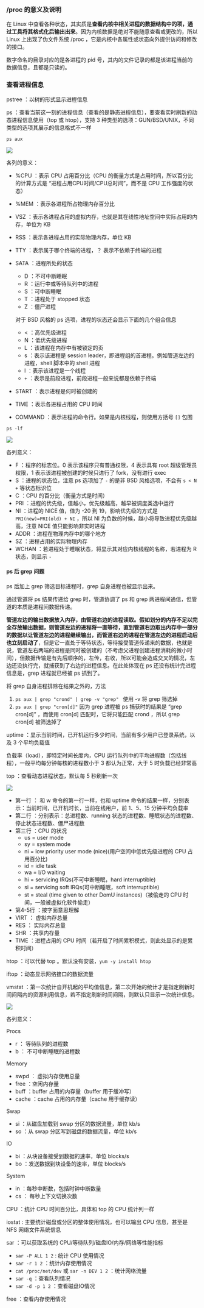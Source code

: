 ### /proc 的意义及说明

在 Linux 中查看各种状态，其实质是**查看内核中相关进程的数据结构中的项，通过工具将其格式化后输出出来**。因为内核数据是绝对不能随意查看或更改的，所以 Linux 上出现了伪文件系统 /proc ，它是内核中各属性或状态向外提供访问和修改的接口。

数字命名的目录对应的是各进程的 pid 号，其内的文件记录的都是该进程当前的数据信息，且都是只读的。

### 查看进程信息

pstree ：以树的形式显示进程信息

ps ：查看当前这一刻的进程信息（查看的是静态进程信息），要查看实时刷新的动态进程信息使用（top 或 htop），支持 3 种类型的选项：GUN/BSD/UNIX，不同类型的选项其展示的信息格式不一样

`ps aux`

![](E:\MD笔记\Linux\Linux复习\Snipaste_2018-07-25_23-42-08.png)

各列的意义：

- %CPU ：表示 CPU 占用百分比（CPU 的衡量方式是占用时间，所以百分比的计算方式是 “进程占用CPU时间/CPU总时间”，而不是 CPU 工作强度的状态）

- %MEM ：表示各进程所占物理内存百分比

- VSZ ：表示各进程占用的虚拟内存，也就是其在线性地址空间中实际占用的内存，单位为 KB

- RSS ：表示各进程占用的实际物理内存，单位 KB

- TTY ：表示属于哪个终端的进程，？ 表示不依赖于终端的进程

- SATA ：进程所处的状态

  - D ：不可中断睡眠
  - R ：运行中或等待队列中的进程
  - S ：可中断睡眠
  - T ：进程处于 stopped 状态
  - Z ：僵尸进程

  对于 BSD 风格的 ps 选项，进程的状态还会显示下面的几个组合信息

  - < ：高优先级进程
  - N ：低优先级进程
  - L ：该进程在内存中有被锁定的页
  - s ：表示该进程是 session leader，即进程组的首进程。例如管道左边的进程，shell 脚本中的 shell 进程
  - l ：表示该进程是一个线程
  - `+` ：表示是前段进程，前段进程一般来说都是依赖于终端

- START ：表示进程是何时被创建的

- TIME ：表示各进程占用的 CPU 时间

- COMMAND ：表示进程的命令行。如果是内核线程，则使用方括号 `[]` 包围

`ps -lf`

![](E:\MD笔记\Linux\Linux复习\Snipaste_2018-07-25_23-55-16.png)

各列意义：

- F ：程序的标志位。0 表示该程序只有普通权限，4 表示具有 root 超级管理员权限，1 表示该进程被创建的时候只进行了 fork，没有进行 exec
- S ：进程的状态位，注意 ps 选项加了 `-` 的是非 BSD 风格选项，不会有 `s < N +` 等状态标识位
- C ：CPU 的百分比（衡量方式是时间）
- PRI ：进程的优先级，值越小，优先级越高，越早被调度类选中运行
- NI ：进程的 NICE 值，值为 -20 到 19，影响优先级的方式是 `PRI(new)=PRI(old) + NI` ，所以 NI 为负数的时候，越小将导致进程优先级越高，注意 NICE 值只能影响非实时进程
- ADDR ：进程在物理内存中的哪个地方
- SZ ：进程占用的实际物理内存
- WCHAN ：若进程处于睡眠状态，将显示其对应内核线程的名称，若进程为 R 状态，则显示 `-`

#### ps 后 grep 问题

ps 后加上 grep 筛选目标进程时，grep 自身进程也被显示出来。

通过管道将 ps 结果传递给 grep 时，管道协调了 ps 和 grep 两进程间通信，但管道的本质是进程间数据传递。

**管道左边的输出数据放入内存，由管道右边的进程读取。假如划分的内存不足以完全存放输出数据，则管道左边的进程将一直等待，直到管道右边取出内存中一部分的数据以让管道左边的进程继续输出，而管道右边的进程在管道左边的进程启动后也立刻启动了**，但是它一直处于等待状态，等待接受管道传递来的数据，也就是说，管道左右两端的进程是同时被创建的（不考虑父进程创建进程消耗的微小时间），但数据传输是有先后顺序的，左传，右收，所以可能会造成交叉的情况，左边还没执行完，就捕获到了右边的进程信息。在此处体现在 ps 还没有统计完进程信息是，grep 进程就已经被 ps 抓到了。

将 grep 自身进程排除在结果之外的，方法

1. `ps aux | grep "crond" | grep -v "grep" ` 使用 -v 将 grep 筛选掉
2. `ps aux | grep "cron[d]"` 因为 grep 进程被 ps 捕获时的结果是 “grep cron[d]” ，而使用 cron[d] 匹配时，它将只能匹配 crond ，所以 grep cron[d] 被筛选掉了

uptime ：显示当前时间，已开机运行多少时间，当前有多少用户已登录系统，以及 3 个平均负载值

负载率（load），即特定时间长度内，CPU 运行队列中的平均进程数（包括线程），一般平均每分钟每核的进程数小于 3 都认为正常，大于 5 时负载已经非常高

top ：查看动态进程状态，默认每 5 秒刷新一次

![](E:\MD笔记\Linux\Linux复习\Snipaste_2018-07-26_01-16-55.png)

- 第一行 ： 和 w 命令的第一行一样，也和 uptime 命令的结果一样，分别表示：当前时间，已开机时长，当前在线用户，前 1、5、15 分钟平均负载率
- 第二行 ：分别表示：总进程数、running 状态的进程数、睡眠状态的进程数、停止状态进程数、僵尸进程数
- 第三行 ：CPU 的状况
  - us = user mode
  - sy = system mode
  - ni = low priority user mode (nice)(用户空间中低优先级进程的 CPU 占用百分比)
  - id = idle task
  - wa = I/O waiting
  - hi = servicing IRQs(不可中断睡眠，hard interruptible)
  - si = servicing soft IRQs(可中断睡眠，soft interruptible)
  - st = steal (time given to other DomU instances)（被偷走的 CPU 时间，一般被虚拟化软件偷走）
- 第4-5行 ：按字面意思理解
- VIRT ： 虚拟内存总量
- RES ： 实际内存总量
- SHR ：共享内存量
- TIME ：进程占用的 CPU 时间（若开启了时间累积模式，则此处显示的是累积时间）

htop ：可以代替 top 。默认没有安装，`yum -y install htop`

iftop ：动态显示网络接口的数据流量

vmstat ：第一次统计自开机起的平均值信息，第二次开始的统计才是指定刷新时间间隔内的资源利用信息，若不指定刷新时间间隔，则默认只显示一次统计信息。

![](E:\MD笔记\Linux\Linux复习\Snipaste_2018-07-26_01-30-37.png)

各列意义：

Procs

- r ： 等待队列的进程数
- b ： 不可中断睡眠的进程数

Memory

- swpd ： 虚拟内存使用总量
- free ：空闲内存量
- buff ：buffer 占用的内存量（buffer 用于缓冲写）
- cache ：cache 占用的内存量（cache 用于缓存读）

Swap

- si ：从磁盘加载到 swap 分区的数据流量，单位 kb/s
- so ：从 swap 分区写到磁盘的数据流量，单位 kb/s

IO

- bi ：从块设备接受到数据的速率，单位 blocks/s
- bo ：发送数据到块设备的速率，单位 blocks/s

System

- in ：每秒中断数，包括时钟中断数量
- cs ： 每秒上下文切换次数

CPU ：统计 CPU 时间百分比，具体和 top 的 CPU 统计列一样

iostat : 主要统计磁盘或分区的整体使用情况，也可以输出 CPU 信息，甚至是 NFS 网络文件系统信息

sar ：可以获取系统的 CPU/等待队列/磁盘IO/内存/网络等性能指标

- `sar -P ALL 1 2` : 统计 CPU 使用情况
- `sar -r 1 2` ：统计内存使用情况
- `cat /proc/net/dev` 或 `sar -n DEV 1 2` ：统计网络流量
- `sar -q` ：查看队列情况
- `sar -d -p 1 2` ：查看磁盘IO情况

free ：查看内存使用情况